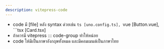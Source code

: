 ```yaml
---
description: vitepress-code
---
```


- code มี [file] หลัง syntax ด่วยเช่น ```ts [uno.config.ts], ```vue [Button.vue], ```tsx [Card.tsx]
- ถ้าควรมี vitepress ::: code-group ทำให้หน่อย
- code ให้มีเป็นภาษาอังกฤษทั้งหมด และมีคอมเมนต์เป็นภาษาไทย